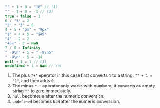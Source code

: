 

```js no-beautify
"" + 1 + 0 = "10" // (1)
"" - 1 + 0 = -1 // (2)
true + false = 1
6 / "3" = 2
"2" * "3" = 6
4 + 5 + "px" = "9px"
"$" + 4 + 5 = "$45"
"4" - 2 = 2
"4px" - 2 = NaN
7 / 0 = Infinity
" -9\n" + 5 = " -9\n5"
" -9\n" - 5 = -14
null + 1 = 1 // (3)
undefined + 1 = NaN // (4)
```

1. The plus `"+"` operator in this case first converts `1` to a string: `"" + 1 = "1"`, and then adds `0`.
2. The minus `"-"` operator only works with numbers, it converts an empty string `""` to zero immediately.
3. `null` becomes `0` after the numeric conversion.
4. `undefined` becomes `NaN` after the numeric conversion.
